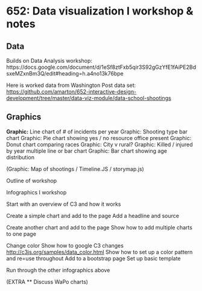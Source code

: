 <h1>652: Data visualization I workshop & notes</h1>


<h2>Data</h2>
Builds on Data Analysis workshop:
https://docs.google.com/document/d/1eSf8ztFxb5qir3S92gGzYfE1fAiPE2BdsxeMZxnBm3Q/edit#heading=h.a4no13k76bpe

Here is worked data from Washington Post data set: https://github.com/amarton/652-interactive-design-development/tree/master/data-viz-module/data-school-shootings


<h2>Graphics</h2>
<b>Graphic:</b> Line chart of # of incidents per year
Graphic: Shooting type bar chart
Graphic: Pie chart showing yes / no resource office present
Graphic: Donut chart comparing races
Graphic: City v rural?
Graphic: Killed / injured by year multiple line or bar chart
Graphic: Bar chart showing age distribution

(Graphic: Map of shootings / Timeline.JS / storymap.js)


Outline of workshop


Infographics I workshop

Start with an overview of C3 and how it works

Create a simple chart and add to the page
	Add a headline and source

Create another chart and add to the page
	Show how to add multiple charts to one page

Change color
	Show how to google C3 changes
	http://c3js.org/samples/data_color.html
	Show how to set up a color pattern and re=use throughout
Add to a bootstrap page
	Set up basic template

Run through the other infographics above

(EXTRA ** Discuss WaPo charts)
